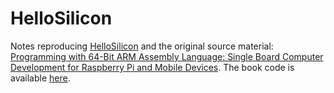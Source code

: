 # HelloSilicon

Notes reproducing [HelloSilicon](https://github.com/below/HelloSilicon) and the original source material:
[Programming with 64-Bit ARM Assembly Language: Single Board Computer Development for Raspberry Pi and Mobile Devices](https://learning.oreilly.com/library/view/programming-with-64-bit/9781484258811/).
The book code is available [here](https://github.com/Apress/programming-with-64-bit-ARM-assembly-language).

